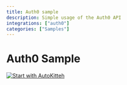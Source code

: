 ```yaml
---
title: Auth0 sample
description: Simple usage of the Auth0 API
integrations: ["auth0"]
categories: ["Samples"]
---
```


# Auth0 Sample

[![Start with AutoKitteh](https://autokitteh.com/assets/autokitteh-badge.svg)](https://app.autokitteh.cloud/template?name=samples/auth0)
